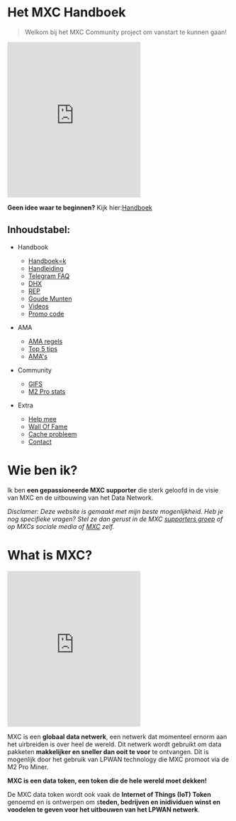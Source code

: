 # Het MXC Handboek

> Welkom bij het MXC Community project om vanstart te kunnen gaan!

<iframe height="350" src="https://www.youtube.com/embed/sLjdkI5KRQo?start=73" title="Mxchandbook mention" frameborder="0" allow="accelerometer; autoplay; clipboard-write; encrypted-media; gyroscope; picture-in-picture" allowfullscreen></iframe>

**Geen idee waar te beginnen?** Kijk hier:[Handboek](MDFiles/Handbook/handbook.md)   

## Inhoudstabel:
- Handbook   
    - [Handboek=k](MDFiles/Handbook/handbook.md)   
    - [Handleiding](MDFiles/Handbook/manual.md)
    - [Telegram FAQ](MDFiles/Handbook/M2_FAQ.md)
    - [DHX](MDFiles/Handbook/DHX.md)
    - [REP](MDFiles/Handbook/Rep.md)
    - [Goude Munten](MDFiles/Handbook/goldcoins.md)
    - [Videos](MDFiles/Handbook/videos.md)
    - [Promo code](MDFiles/Handbook/promocodes.md)

- AMA
    - [AMA regels](MDFiles/AMA/AMA_Procedure.md)
    - [Top 5 tips](MDFiles/AMA/AMA_top5.md)
    - [AMA's](MDFiles/AMA/AMA.md)

- Community
    - [GIFS](MDFiles/WallOfFame/gifs.md)
    - [M2 Pro stats](MDFiles/WallOfFame/m2prostats.md)

- Extra
    - [Help mee](MDFiles/Contact/contact.md)
    - [Wall Of Fame](MDFiles/WallOfFame/main.md)
    - [Cache probleem](MDFiles/Contact/cache.md)
    - [Contact](https://t.me/Dutchdev)

# Wie ben ik?
Ik ben **een gepassioneerde MXC supporter** die sterk geloofd in de visie van MXC en de uitbouwing van het Data Network.

<i>Disclamer:
Deze website is gemaakt met mijn beste mogenlijkheid. Heb je nog specifieke vragen? Stel ze dan gerust in de MXC [supporters groep](https://t.me/mxcfoundation) of op MXCs sociale media of [MXC](https://www.mxc.org/) zelf.</i>

# What is MXC?
<!-- <div class="coinmarketcap-currency-widget" data-currencyid="3628" data-base="EUR" data-secondary="USD" data-ticker="true" data-rank="true" data-marketcap="true" data-volume="true" data-statsticker="true" data-stats="USD"></div> -->

<script src="https://widgets.coingecko.com/coingecko-coin-ticker-widget.js"></script>
<coingecko-coin-ticker-widget  coin-id="mxc" currency="usd" locale="en"></coingecko-coin-ticker-widget>

<!-- <script type="text/javascript" src="https://files.coinmarketcap.com/static/widget/currency.js"></script> -->

<iframe height="350" src="https://www.youtube.com/embed/7TYA6awG0j4" title="MXC coin explained" frameborder="0" allow="accelerometer; autoplay; clipboard-write; encrypted-media; gyroscope; picture-in-picture" allowfullscreen></iframe>

MXC is een **globaal data netwerk**, een netwerk dat momenteel ernorm aan het uirbreiden is over heel de wereld. Dit netwerk wordt gebruikt om data pakketen **makkelijker en sneller dan ooit te voor** te ontvangen. Dit is mogenlijk door het gebruik van LPWAN technology die MXC promoot via de M2 Pro Miner.

**MXC is een data token, een token die de hele wereld moet dekken!**

De MXC data token wordt ook vaak de **Internet of Things (IoT) Token** genoemd en is ontwerpen om s**teden, bedrijven en inidividuen winst en voodelen te geven voor het uitbouwen van het LPWAN netwerk**.


